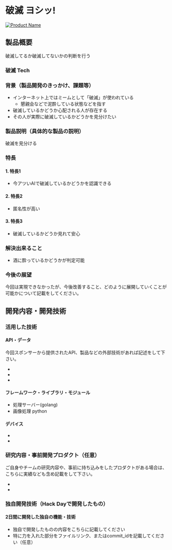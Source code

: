 # 破滅 ヨシッ! 

[![Product Name](image.png)](https://www.youtube.com/watch?v=G5rULR53uMk)

## 製品概要
破滅してるか破滅してないかの判断を行う

### 破滅 Tech

### 背景（製品開発のきっかけ、課題等）
- インターネット上ではミームとして「破滅」が使われている
    - 懇親会などで泥酔している状態などを指す
- 破滅しているかどうか心配される人が存在する
- その人が実際に破滅しているかどうかを見分けたい

### 製品説明（具体的な製品の説明）
破滅を見分ける
### 特長

#### 1. 特長1
- 今アツいAIで破滅しているかどうかを認識できる

#### 2. 特長2
- 匿名性が高い

#### 3. 特長3
- 破滅しているかどうか見れて安心

### 解決出来ること
- 酒に酔っているかどうかが判定可能

### 今後の展望
今回は実現できなかったが、今後改善すること、どのように展開していくことが可能かについて記載をしてください。


## 開発内容・開発技術
### 活用した技術
#### API・データ
今回スポンサーから提供されたAPI、製品などの外部技術があれば記述をして下さい。

* 
* 
* 

#### フレームワーク・ライブラリ・モジュール
* 処理サーバー(golang)
* 画像処理 python

#### デバイス
* 
* 

### 研究内容・事前開発プロダクト（任意）
ご自身やチームの研究内容や、事前に持ち込みをしたプロダクトがある場合は、こちらに実績なども含め記載をして下さい。

* 
* 


### 独自開発技術（Hack Dayで開発したもの）
#### 2日間に開発した独自の機能・技術
* 独自で開発したものの内容をこちらに記載してください
* 特に力を入れた部分をファイルリンク、またはcommit_idを記載してください（任意）
